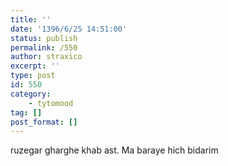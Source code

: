 ```yaml
---
title: ''
date: '1396/6/25 14:51:00'
status: publish
permalink: /550
author: straxico
excerpt: ''
type: post
id: 550
category:
    - tytomood
tag: []
post_format: []
---
```

ruzegar gharghe khab ast. Ma baraye hich bidarim